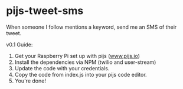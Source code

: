 pijs-tweet-sms
==============

When someone I follow mentions a keyword, send me an SMS of their tweet.

v0.1 Guide:

1. Get your Raspberry Pi set up with pijs (www.pijs.io)
2. Install the dependencies via NPM (twilio and user-stream)
3. Update the code with your credentials.
4. Copy the code from index.js into your pijs code editor.
5. You're done!
